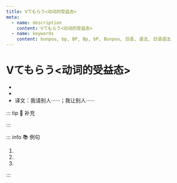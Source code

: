 ```yaml
---
title: Ⅴてもらう<动词的受益态>
meta:
  - name: description
    content: Ⅴてもらう<动词的受益态>
  - name: keywords
    content: bunpou, bp, BP, Bp, bP, Bunpou, 日语, 语法, 日语语法
---
```

    
# Ⅴてもらう<动词的受益态>
    
- <grammer-content sentence="意义：**动词的受益态**之一，表示**自己请别人或委托别人做某事**；" />
- <grammer-content sentence="接续：([私/わたし]が[他人/たにん]に)Ⅴて(动词的て形) ＋ もらう；" />
- 译文：我请别人······；我让别人······

::: tip :bookmark: 补充

<grammer-content sentence="当谓语为 **「貸す、教える」** 等表示 **出借、传授意义** 的动词时，也可以将句中的 **に** 改成 **から**，即**「から[貸/か]してもらう／[教/おし]えてもらう」**的形式。" />

:::

::: info :books: 例句

1. <grammer-content sentence='[私/わたし]は[子供/こども]のとき、よく**[母/はは]に[映画館/えいがかん]に[連/つ]れていってもらいました**。' trans='我小时候经常让妈妈带我去电影院。' />
2. <grammer-content sentence='[私/わたし]は[昨日/きのう][授業/じゅぎょう]を[休/やす]んだので、**[友達/ともだち]にノートを[見/み]せてもらいました**。' trans='我昨天休息没去上课，所以拜托朋友把他的笔记拿给我看。' />
3. <grammer-content sentence='（<del>[私/わたし]は</del>）[田中/たなか]さん**からパーティーのことについて[教/おし]えてもらいました**。' trans='(我)从田中那儿获取到了关于派对的信息。' />

:::